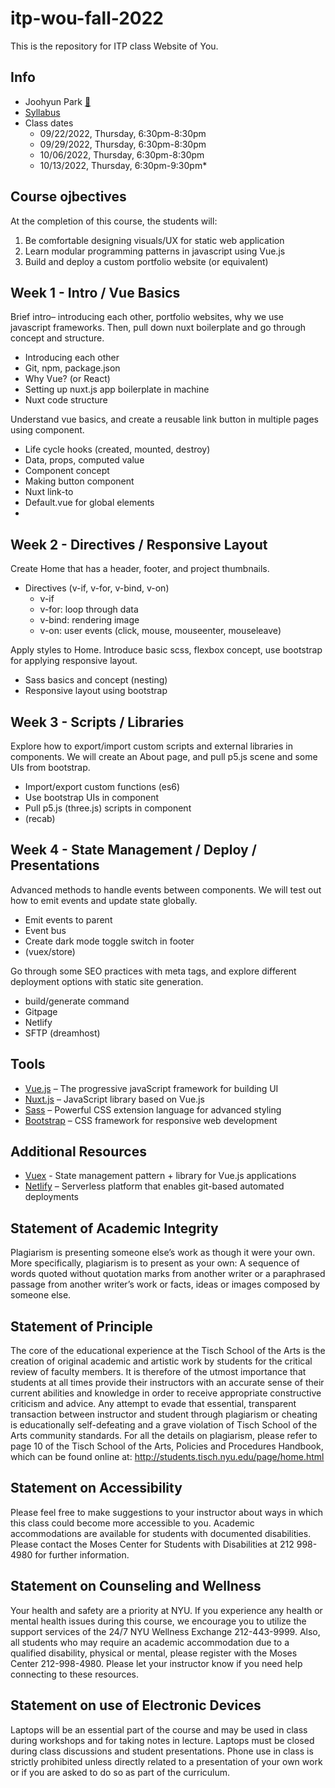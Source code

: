 # itp-wou-fall-2022
This is the repository for ITP class Website of You.


## Info
* Joohyun Park [📧](mailto:jhp527@nyu.edu)
* [Syllabus](https://jooohyunpark.github.io/itp-wou-fall-2022/)
* Class dates
  * 09/22/2022, Thursday, 6:30pm-8:30pm
  * 09/29/2022, Thursday, 6:30pm-8:30pm
  * 10/06/2022, Thursday, 6:30pm-8:30pm
  * 10/13/2022, Thursday, 6:30pm-9:30pm*


## Course ojbectives
At the completion of this course, the students will:

1. Be comfortable designing visuals/UX for static web application
2. Learn modular programming patterns in javascript using Vue.js
3. Build and deploy a custom portfolio website (or equivalent)


## Week 1 - Intro / Vue Basics
Brief intro– introducing each other, portfolio websites, why we use javascript frameworks. Then, pull down nuxt boilerplate and go through concept and structure.
* Introducing each other
* Git, npm, package.json
* Why Vue? (or React)
* Setting up nuxt.js app boilerplate in machine
* Nuxt code structure

Understand vue basics, and create a reusable link button in multiple pages using component.
* Life cycle hooks (created, mounted, destroy)
* Data, props, computed value
* Component concept
* Making button component
* Nuxt link-to
* Default.vue for global elements
* 

## Week 2 - Directives / Responsive Layout
Create Home that has a header, footer, and project thumbnails.
* Directives (v-if, v-for, v-bind, v-on)
  * v-if
  * v-for: loop through data
  * v-bind: rendering image
  * v-on: user events (click, mouse, mouseenter, mouseleave)

Apply styles to Home. Introduce basic scss, flexbox concept, use bootstrap for applying responsive layout.
* Sass basics and concept (nesting)
* Responsive layout using bootstrap


## Week 3 - Scripts / Libraries
Explore how to export/import custom scripts and external libraries in components. We will create an About page, and pull p5.js scene and some UIs from bootstrap.
* Import/export custom functions (es6)
* Use bootstrap UIs in component
* Pull p5.js (three.js) scripts in component
* (recab)


## Week 4 - State Management / Deploy / Presentations
Advanced methods to handle events between components. We will test out how to emit events and update state globally.
* Emit events to parent
* Event bus
* Create dark mode toggle switch in footer
* (vuex/store)

Go through some SEO practices with meta tags, and explore different deployment options with static site generation.
* build/generate command
* Gitpage
* Netlify
* SFTP (dreamhost)


## Tools
* [Vue.js](https://vuejs.org/) – The progressive javaScript framework for building UI
* [Nuxt.js](https://nuxtjs.org/) – JavaScript library based on Vue.js
* [Sass](https://sass-lang.com/) – Powerful CSS extension language for advanced styling
* [Bootstrap](https://getbootstrap.com/) – CSS framework for responsive web development


## Additional Resources
* [Vuex](https://vuex.vuejs.org/) - State management pattern + library for Vue.js applications
* [Netlify](https://www.netlify.com/) – Serverless platform that enables git-based automated deployments





## Statement of Academic Integrity
Plagiarism is presenting someone else’s work as though it were your own. More specifically, plagiarism is to present as your own: A sequence of words quoted without quotation marks from another writer or a paraphrased passage from another writer’s work or facts, ideas or images composed by someone else.


## Statement of Principle
The core of the educational experience at the Tisch School of the Arts is the creation of original academic and artistic work by students for the critical review of faculty members. It is therefore of the utmost importance that students at all times provide their instructors with an accurate sense of their current abilities and knowledge in order to receive appropriate constructive criticism and advice. Any attempt to evade that essential, transparent transaction between instructor and student through plagiarism or cheating is educationally self-defeating and a grave violation of Tisch School of the Arts community standards. For all the details on plagiarism, please refer to page 10 of the Tisch School of the Arts, Policies and Procedures Handbook, which can be found online at: http://students.tisch.nyu.edu/page/home.html


## Statement on Accessibility
Please feel free to make suggestions to your instructor about ways in which this class could become more accessible to you. Academic accommodations are available for students with documented disabilities. Please contact the Moses Center for Students with Disabilities at 212 998-4980 for further information.


## Statement on Counseling and Wellness
Your health and safety are a priority at NYU. If you experience any health or mental health issues during this course, we encourage you to utilize the support services of the 24/7 NYU Wellness Exchange 212-443-9999. Also, all students who may require an academic accommodation due to a qualified disability, physical or mental, please register with the Moses Center 212-998-4980. Please let your instructor know if you need help connecting to these resources.


## Statement on use of Electronic Devices
Laptops will be an essential part of the course and may be used in class during workshops and for taking notes in lecture. Laptops must be closed during class discussions and student presentations. Phone use in class is strictly prohibited unless directly related to a presentation of your own work or if you are asked to do so as part of the curriculum.
